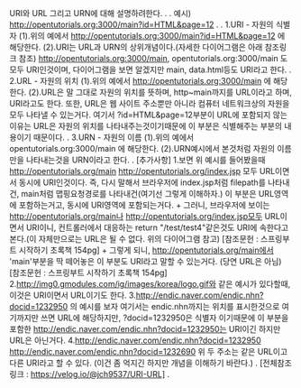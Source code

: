 URI와 URL 그리고 URN에 대해 설명하려한다.
.
.
예시) http://opentutorials.org:3000/main?id=HTML&page=12
.
.
1.URI - 자원의 식별자
    (1).위의 예에서 
        http://opentutorials.org:3000/main?id=HTML&page=12 에 해당한다.
    (2).URI는 URL과 URN의 상위개념이다.(자세한 다이어그램은 아래 참조링크 참조)
        http://opentutorials.org:3000/main, opentutorials.org:3000/main 도 모두 
        URI인것이며, 다이어그램을 보면 알겠지만 main, data.html등도 URI라고 한다.
.
2.URL - 자원의 위치
    (1).위의 예에서 
        http://opentutorials.org:3000/main 에 해당한다.
    (2).URL은 말 그대로 자원의 위치를 뜻하며, http~main까지를 URL이라고 하며, 
        URI라고도 한다. 또한, URL은 웹 사이트 주소뿐만 아니라 컴퓨터 네트워크상의 자원을
        모두 나타낼 수 있는거다. 여기서 ?id=HTML&page=12부분이 URL에 포함되지 않는 이유는
        URL은 자원의 위치를 나타내주는것이기때문에 이 부분은 식별해주는 부분의 내용이기 때문이다.
.
3.URN - 자원의 이름
    (1).위의 예에서 
        opentutorials.org:3000/main 에 해당한다.
    (2).URN예시에서 본것처럼 자원의 이름만을 나타내는것을 
        URN이라고 한다.
.
[추가사항]
    1.보면 위 예시를 들어봤을때
        http://opentutorials.org/main
        http://opentutorials.org/index.jsp
        모두 URL이면서 동시에 URI인것이다. 즉, 다시 말해서 브라우저에 index.jsp처럼 filepath를 나타내건, 
        main처럼 맵핑요청경로를 나타내건(여기선 그렇게 이해하자.) 이 부분은 URL영역에 포함하는거고,
        동시에 URI영역에 포함되는거다.
        +
        그러니, 브라우저에 보이는 http://opentutorials.org/main나 http://opentutorials.org/index.jsp모두
        URL이면서 URI이니, 컨트롤러에서 대응하는 return "/test/test4"같은것도 URI에 속한다고 본다.(이 자체만으로는
        URL은 될 수 없다. 위의 다이어그램 참고)
        [참조문헌 : 스프링부트 시작하기 초록책 154pg]
        +
        그렇게 되니, http://opentutorials.org/main에서 'main'부분을 딱 떼어놓은 이 부분도 URI라고 말할 수 있는거다.
        (당연 URL은 아님) 
        [참조문헌 : 스프링부트 시작하기 초록책 154pg]
    2.http://img0.gmodules.com/ig/images/korea/logo.gif와 같은 예시가 있다할때,
        이것은 URI이면서 URL이기도 한다.
    3.http://endic.naver.com/endic.nhn?docid=1232950 의 예시를 보자 여기서는
        endic.nhn까지는 위치를 표시한것으로 여기까지만 쓰면 URL에 해당하지만, ?docid=1232950은
        식별자 이기때문에 이 부분을 포함한 http://endic.naver.com/endic.nhn?docid=1232950는
        URI이긴 하지만 URL은 아닌거다.
    4.http://endic.naver.com/endic.nhn?docid=1232950
      http://endic.naver.com/endic.nhn?docid=1232690
      위 두 주소는 같은 URL이고 다른 URI라고 할 수 있다.
      (이건 좀 억지긴 하지만 개념을 이해하기 바란다.)
.
[전체참조링크 : https://velog.io/@jch9537/URI-URL]
.